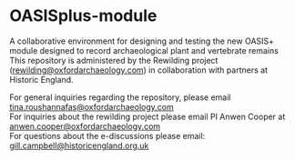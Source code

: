 # OASISplus-module
A collaborative environment for designing and testing the new OASIS+ module designed to record archaeological plant and vertebrate remains
This repository is administered by the Rewilding project (rewilding@oxfordarchaeology.com) in collaboration with partners at Historic England.

For general inquiries regarding the repository, please email tina.roushannafas@oxfordarchaeology.com\
For inquiries about the rewilding project please email PI Anwen Cooper at anwen.cooper@oxfordarchaeology.com\
For questions about the e-discussions please email: gill.campbell@historicengland.org.uk
